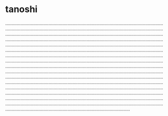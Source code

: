 # tanoshi
..................................................................................................................................................................................................................................................................................................................................................................................................................................................................................................................................................................................................................................................................................................................................................................................................................................................................................................................................................................................................................................................................................................................................................................................................................................................................................................................................................................................................................................................................................................................................................................................................................................................................................................................................................................................................................................................................................................................................................................................................................................................................................................................................................................